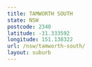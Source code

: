 ```yaml
---
title: TAMWORTH SOUTH
state: NSW
postcode: 2340
latitude: -31.333592
longitude: 151.138322
url: /nsw/tamworth-south/
layout: suburb
---
```

